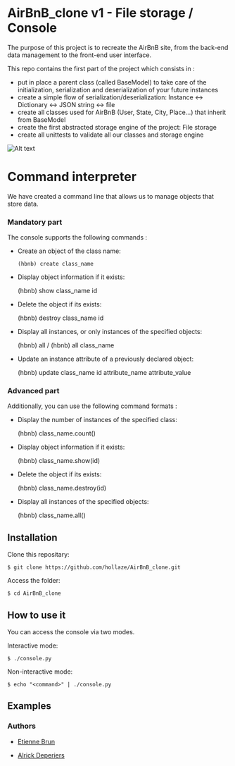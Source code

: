 # AirBnB_clone v1 - File storage / Console

The purpose of this project is to recreate the AirBnB site, from the back-end data management to the front-end user interface.

This repo contains the first part of the project which consists in :

*    put in place a parent class (called BaseModel) to take care of the initialization, serialization and deserialization of your future instances
*    create a simple flow of serialization/deserialization: Instance <-> Dictionary <-> JSON string <-> file
*    create all classes used for AirBnB (User, State, City, Place…) that inherit from BaseModel
*    create the first abstracted storage engine of the project: File storage
*    create all unittests to validate all our classes and storage engine

![Alt text](https://imagizer.imageshack.com/v2/1257x669q90/924/Aebfet.png "The part of this project: v1")

# Command interpreter

We have created a command line that allows us to manage objects that store data.

### Mandatory part

The console supports the following commands :

*   Create an object of the class name:

        (hbnb) create class_name

*   Display object information if it exists:

    (hbnb) show class_name id

*   Delete the object if its exists:

    (hbnb) destroy class_name id

*   Display all instances, or only instances of the specified objects:

    (hbnb) all / (hbnb) all class_name

*   Update an instance attribute of a previously declared object:

    (hbnb) update class_name id attribute_name attribute_value

### Advanced part

Additionally, you can use the following command formats :

*   Display the number of instances of the specified class:

    (hbnb) class_name.count()

*   Display object information if it exists:

    (hbnb) class_name.show(id)

*   Delete the object if its exists:

    (hbnb) class_name.destroy(id)

*   Display all instances of the specified objects:

    (hbnb) class_name.all()

## Installation

Clone this repositary:

    $ git clone https://github.com/hollaze/AirBnB_clone.git 

Access the folder:

    $ cd AirBnB_clone

## How to use it

You can access the console via two modes.

Interactive mode:

    $ ./console.py

Non-interactive mode:

    $ echo "<command>" | ./console.py

## Examples

### Authors

*   [Etienne Brun](https://github.com/EtienneBrJ)

*   [Alrick Deperiers](https://github.com/hollaze)
